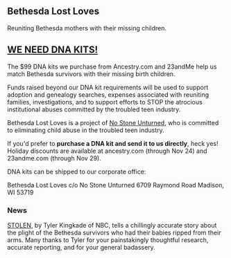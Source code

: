 ## Bethesda Lost Loves

Reuniting Bethesda mothers with their missing children.

## [WE NEED DNA KITS!](https://www.paypal.com/donate/?hosted_button_id=2CWXZDWKF6TCW)

The $99 DNA kits we purchase from Ancestry.com and 23andMe help us match Bethesda survivors with their missing birth children. 

Funds raised beyond our DNA kit requirements will be used to support adoption and genealogy searches, expenses associated with reuniting families, investigations, and to support efforts to STOP the atrocious institutional abuses committed by the troubled teen industry.

Bethesda Lost Loves is a project of [No Stone Unturned](https://nsuchurch.org), who is committed to eliminating child abuse in the troubled teen industry.

If you'd prefer to **purchase a DNA kit and send it to us directly**, heck yes! Holiday discounts are available at ancestry.com (through Nov 24) and 23andme.com (through Nov 29).

DNA kits can be shipped to our corporate office:

Bethesda Lost Loves
c/o No Stone Unturned
6709 Raymond Road
Madison, WI 53719

### News

[STOLEN](https://www.nbcnews.com/specials/bethesda-home-girls-stolen-babies/), by Tyler Kingkade of NBC, tells a chillingly accurate story about the plight of the Bethesda survivors who had their babies ripped from their arms. Many thanks to Tyler for your painstakingly thoughtful research, accurate reporting, and for your general badassery.
